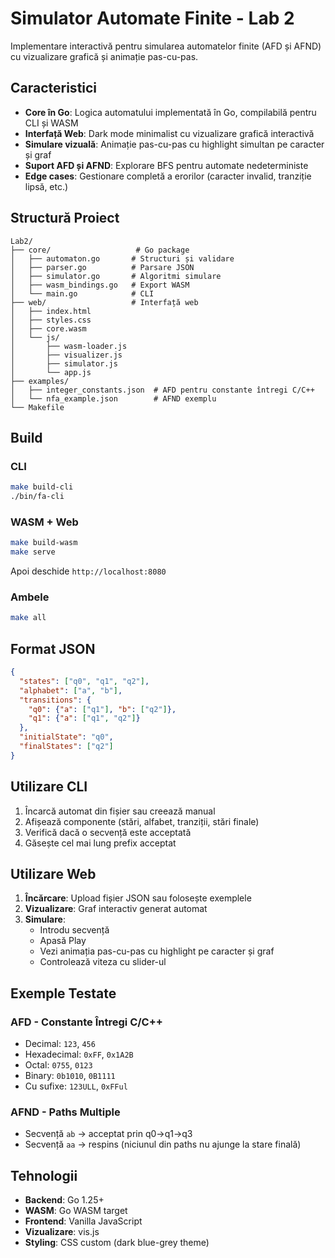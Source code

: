 # Simulator Automate Finite - Lab 2

Implementare interactivă pentru simularea automatelor finite (AFD și AFND) cu vizualizare grafică și animație pas-cu-pas.

## Caracteristici

- **Core în Go**: Logica automatului implementată în Go, compilabilă pentru CLI și WASM
- **Interfață Web**: Dark mode minimalist cu vizualizare grafică interactivă
- **Simulare vizuală**: Animație pas-cu-pas cu highlight simultan pe caracter și graf
- **Suport AFD și AFND**: Explorare BFS pentru automate nedeterministe
- **Edge cases**: Gestionare completă a erorilor (caracter invalid, tranziție lipsă, etc.)

## Structură Proiect

```
Lab2/
├── core/                   # Go package
│   ├── automaton.go       # Structuri și validare
│   ├── parser.go          # Parsare JSON
│   ├── simulator.go       # Algoritmi simulare
│   ├── wasm_bindings.go   # Export WASM
│   └── main.go            # CLI
├── web/                   # Interfață web
│   ├── index.html
│   ├── styles.css
│   ├── core.wasm
│   └── js/
│       ├── wasm-loader.js
│       ├── visualizer.js
│       ├── simulator.js
│       └── app.js
├── examples/
│   ├── integer_constants.json  # AFD pentru constante întregi C/C++
│   └── nfa_example.json        # AFND exemplu
└── Makefile
```

## Build

### CLI
```bash
make build-cli
./bin/fa-cli
```

### WASM + Web
```bash
make build-wasm
make serve
```

Apoi deschide `http://localhost:8080`

### Ambele
```bash
make all
```

## Format JSON

```json
{
  "states": ["q0", "q1", "q2"],
  "alphabet": ["a", "b"],
  "transitions": {
    "q0": {"a": ["q1"], "b": ["q2"]},
    "q1": {"a": ["q1", "q2"]}
  },
  "initialState": "q0",
  "finalStates": ["q2"]
}
```

## Utilizare CLI

1. Încarcă automat din fișier sau creează manual
2. Afișează componente (stări, alfabet, tranziții, stări finale)
3. Verifică dacă o secvență este acceptată
4. Găsește cel mai lung prefix acceptat

## Utilizare Web

1. **Încărcare**: Upload fișier JSON sau folosește exemplele
2. **Vizualizare**: Graf interactiv generat automat
3. **Simulare**:
   - Introdu secvență
   - Apasă Play
   - Vezi animația pas-cu-pas cu highlight pe caracter și graf
   - Controlează viteza cu slider-ul

## Exemple Testate

### AFD - Constante Întregi C/C++
- Decimal: `123`, `456`
- Hexadecimal: `0xFF`, `0x1A2B`
- Octal: `0755`, `0123`
- Binary: `0b1010`, `0B1111`
- Cu sufixe: `123ULL`, `0xFFul`

### AFND - Paths Multiple
- Secvență `ab` → acceptat prin q0→q1→q3
- Secvență `aa` → respins (niciunul din paths nu ajunge la stare finală)

## Tehnologii

- **Backend**: Go 1.25+
- **WASM**: Go WASM target
- **Frontend**: Vanilla JavaScript
- **Vizualizare**: vis.js
- **Styling**: CSS custom (dark blue-grey theme)
